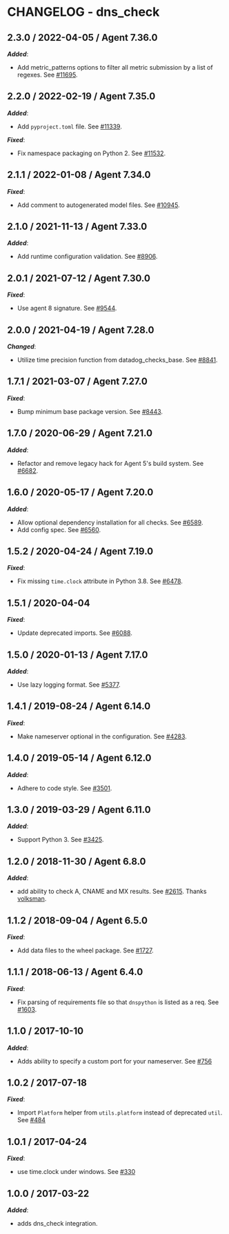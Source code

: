# CHANGELOG - dns_check

## 2.3.0 / 2022-04-05 / Agent 7.36.0

***Added***: 

* Add metric_patterns options to filter all metric submission by a list of regexes. See [#11695](https://github.com/DataDog/integrations-core/pull/11695).


## 2.2.0 / 2022-02-19 / Agent 7.35.0

***Added***: 

* Add `pyproject.toml` file. See [#11339](https://github.com/DataDog/integrations-core/pull/11339).

***Fixed***: 

* Fix namespace packaging on Python 2. See [#11532](https://github.com/DataDog/integrations-core/pull/11532).


## 2.1.1 / 2022-01-08 / Agent 7.34.0

***Fixed***: 

* Add comment to autogenerated model files. See [#10945](https://github.com/DataDog/integrations-core/pull/10945).


## 2.1.0 / 2021-11-13 / Agent 7.33.0

***Added***: 

* Add runtime configuration validation. See [#8906](https://github.com/DataDog/integrations-core/pull/8906).


## 2.0.1 / 2021-07-12 / Agent 7.30.0

***Fixed***: 

* Use agent 8 signature. See [#9544](https://github.com/DataDog/integrations-core/pull/9544).


## 2.0.0 / 2021-04-19 / Agent 7.28.0

***Changed***: 

* Utilize time precision function from datadog_checks_base. See [#8841](https://github.com/DataDog/integrations-core/pull/8841).


## 1.7.1 / 2021-03-07 / Agent 7.27.0

***Fixed***: 

* Bump minimum base package version. See [#8443](https://github.com/DataDog/integrations-core/pull/8443).


## 1.7.0 / 2020-06-29 / Agent 7.21.0

***Added***: 

* Refactor and remove legacy hack for Agent 5's build system. See [#6682](https://github.com/DataDog/integrations-core/pull/6682).


## 1.6.0 / 2020-05-17 / Agent 7.20.0

***Added***: 

* Allow optional dependency installation for all checks. See [#6589](https://github.com/DataDog/integrations-core/pull/6589).
* Add config spec. See [#6560](https://github.com/DataDog/integrations-core/pull/6560).


## 1.5.2 / 2020-04-24 / Agent 7.19.0

***Fixed***: 

* Fix missing `time.clock` attribute in Python 3.8. See [#6478](https://github.com/DataDog/integrations-core/pull/6478).


## 1.5.1 / 2020-04-04

***Fixed***: 

* Update deprecated imports. See [#6088](https://github.com/DataDog/integrations-core/pull/6088).


## 1.5.0 / 2020-01-13 / Agent 7.17.0

***Added***: 

* Use lazy logging format. See [#5377](https://github.com/DataDog/integrations-core/pull/5377).


## 1.4.1 / 2019-08-24 / Agent 6.14.0

***Fixed***: 

* Make nameserver optional in the configuration. See [#4283](https://github.com/DataDog/integrations-core/pull/4283).


## 1.4.0 / 2019-05-14 / Agent 6.12.0

***Added***: 

* Adhere to code style. See [#3501](https://github.com/DataDog/integrations-core/pull/3501).


## 1.3.0 / 2019-03-29 / Agent 6.11.0

***Added***: 

* Support Python 3. See [#3425](https://github.com/DataDog/integrations-core/pull/3425).


## 1.2.0 / 2018-11-30 / Agent 6.8.0

***Added***: 

* add ability to check A, CNAME and MX results. See [#2615](https://github.com/DataDog/integrations-core/pull/2615). Thanks [volksman](https://github.com/volksman).


## 1.1.2 / 2018-09-04 / Agent 6.5.0

***Fixed***: 

* Add data files to the wheel package. See [#1727](https://github.com/DataDog/integrations-core/pull/1727).


## 1.1.1 / 2018-06-13 / Agent 6.4.0

***Fixed***: 

* Fix parsing of requirements file so that `dnspython` is listed as a req. See [#1603](https://github.com/DataDog/integrations-core/pull/1603).


## 1.1.0 / 2017-10-10

***Added***: 

* Adds ability to specify a custom port for your nameserver. See [#756](https://github.com/DataDog/integrations-core/issues/756)


## 1.0.2 / 2017-07-18

***Fixed***: 

* Import `Platform` helper from `utils.platform` instead of deprecated `util`. See [#484](https://github.com/DataDog/integrations-core/issues/484)


## 1.0.1 / 2017-04-24

***Fixed***: 

* use time.clock under windows. See [#330](https://github.com/DataDog/integrations-core/issues/330)


## 1.0.0 / 2017-03-22

***Added***: 

* adds dns_check integration.

